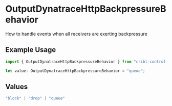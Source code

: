 # OutputDynatraceHttpBackpressureBehavior

How to handle events when all receivers are exerting backpressure

## Example Usage

```typescript
import { OutputDynatraceHttpBackpressureBehavior } from "cribl-control-plane/models";

let value: OutputDynatraceHttpBackpressureBehavior = "queue";
```

## Values

```typescript
"block" | "drop" | "queue"
```